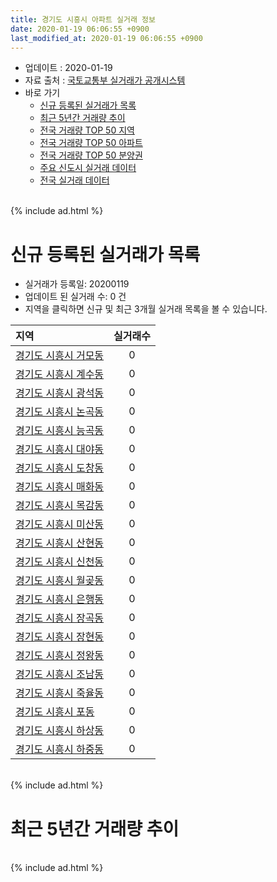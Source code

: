```yaml
---
title: 경기도 시흥시 아파트 실거래 정보
date: 2020-01-19 06:06:55 +0900
last_modified_at: 2020-01-19 06:06:55 +0900
---
```


* 업데이트 : 2020-01-19
* 자료 출처 : [국토교통부 실거래가 공개시스템](http://rt.molit.go.kr)
* 바로 가기
    * [신규 등록된 실거래가 목록](#신규-등록된-실거래가-목록)
    * [최근 5년간 거래량 추이](#최근-5년간-거래량-추이)
    * [전국 거래량 TOP 50 지역](https://apt-info.github.io/apt-trade-info/최근-3개월-전국에서-가장-거래가-많이-발생한-지역)
    * [전국 거래량 TOP 50 아파트](https://apt-info.github.io/apt-trade-info/최근-3개월-전국에서-가장-거래가-많이-발생한-아파트)
    * [전국 거래량 TOP 50 분양권](https://apt-info.github.io/apt-trade-info/최근-3개월-전국에서-가장-거래가-많이-발생한-분양권)
    * [주요 신도시 실거래 데이터](https://apt-info.github.io/apt-trade-info/주요-신도시)
    * [전국 실거래 데이터](https://apt-info.github.io/apt-trade-info/전국)

<br>
{% include ad.html %}
<br>

# 신규 등록된 실거래가 목록
* 실거래가 등록일: 20200119
* 업데이트 된 실거래 수: 0 건
* 지역을 클릭하면 신규 및 최근 3개월 실거래 목록을 볼 수 있습니다.


|지역|실거래수|
|:---|:---:|
|[경기도 시흥시 거모동](https://apt-info.github.io/apt-trade-info/경기도-시흥시-거모동)|0|
|[경기도 시흥시 계수동](https://apt-info.github.io/apt-trade-info/경기도-시흥시-계수동)|0|
|[경기도 시흥시 광석동](https://apt-info.github.io/apt-trade-info/경기도-시흥시-광석동)|0|
|[경기도 시흥시 논곡동](https://apt-info.github.io/apt-trade-info/경기도-시흥시-논곡동)|0|
|[경기도 시흥시 능곡동](https://apt-info.github.io/apt-trade-info/경기도-시흥시-능곡동)|0|
|[경기도 시흥시 대야동](https://apt-info.github.io/apt-trade-info/경기도-시흥시-대야동)|0|
|[경기도 시흥시 도창동](https://apt-info.github.io/apt-trade-info/경기도-시흥시-도창동)|0|
|[경기도 시흥시 매화동](https://apt-info.github.io/apt-trade-info/경기도-시흥시-매화동)|0|
|[경기도 시흥시 목감동](https://apt-info.github.io/apt-trade-info/경기도-시흥시-목감동)|0|
|[경기도 시흥시 미산동](https://apt-info.github.io/apt-trade-info/경기도-시흥시-미산동)|0|
|[경기도 시흥시 산현동](https://apt-info.github.io/apt-trade-info/경기도-시흥시-산현동)|0|
|[경기도 시흥시 신천동](https://apt-info.github.io/apt-trade-info/경기도-시흥시-신천동)|0|
|[경기도 시흥시 월곶동](https://apt-info.github.io/apt-trade-info/경기도-시흥시-월곶동)|0|
|[경기도 시흥시 은행동](https://apt-info.github.io/apt-trade-info/경기도-시흥시-은행동)|0|
|[경기도 시흥시 장곡동](https://apt-info.github.io/apt-trade-info/경기도-시흥시-장곡동)|0|
|[경기도 시흥시 장현동](https://apt-info.github.io/apt-trade-info/경기도-시흥시-장현동)|0|
|[경기도 시흥시 정왕동](https://apt-info.github.io/apt-trade-info/경기도-시흥시-정왕동)|0|
|[경기도 시흥시 조남동](https://apt-info.github.io/apt-trade-info/경기도-시흥시-조남동)|0|
|[경기도 시흥시 죽율동](https://apt-info.github.io/apt-trade-info/경기도-시흥시-죽율동)|0|
|[경기도 시흥시 포동](https://apt-info.github.io/apt-trade-info/경기도-시흥시-포동)|0|
|[경기도 시흥시 하상동](https://apt-info.github.io/apt-trade-info/경기도-시흥시-하상동)|0|
|[경기도 시흥시 하중동](https://apt-info.github.io/apt-trade-info/경기도-시흥시-하중동)|0|


<br>
{% include ad.html %}
<br>

# 최근 5년간 거래량 추이


<div style="width:100%;">
    <canvas id="deal_progress" height="200"></canvas>
</div>

<script>
new Chart(document.getElementById("deal_progress"), {
    type: 'line',
    data: {
        labels: ['201501','201502','201503','201504','201505','201506','201507','201508','201509','201510','201511','201512','201601','201602','201603','201604','201605','201606','201607','201608','201609','201610','201611','201612','201701','201702','201703','201704','201705','201706','201707','201708','201709','201710','201711','201712','201801','201802','201803','201804','201805','201806','201807','201808','201809','201810','201811','201812','201901','201902','201903','201904','201905','201906','201907','201908','201909','201910','201911','201912','202001'],
        datasets: [{
            label: '매매',
            pointRadius: 1,
            data: [614, 512, 917, 736, 652, 666, 573, 588, 590, 719, 536, 463, 413, 441, 617, 526, 543, 673, 614, 664, 592, 648, 412, 342, 266, 392, 542, 550, 631, 669, 632, 476, 448, 395, 370, 332, 717, 638, 870, 613, 579, 619, 704, 1087, 1069, 697, 632, 568, 703, 532, 562, 705, 858, 759, 828, 843, 847, 1109, 918, 728, 207],
            borderColor: "rgba(255, 201, 14, 1)",
            backgroundColor: "rgba(255, 201, 14, 0.5)",
            fill: false,
            lineTension: 0
        },{
            label: '전월세',
            pointRadius: 1,
            data: [469, 433, 598, 514, 496, 466, 482, 537, 456, 524, 432, 381, 423, 444, 513, 456, 439, 393, 480, 540, 501, 524, 409, 440, 370, 484, 509, 423, 484, 478, 534, 527, 500, 407, 444, 401, 585, 581, 772, 666, 503, 508, 455, 526, 477, 534, 384, 365, 476, 511, 551, 500, 569, 603, 598, 652, 809, 668, 529, 494, 279],
            borderColor: "rgba(0, 141, 185, 1)",
            backgroundColor: "rgba(0, 141, 185, 0.5)",
            fill: false,
            lineTension: 0
        }
        ]
    },
    options: {
        responsive: true,
        title: {
            display: false
        },
        tooltips: {
            mode: 'index',
            intersect: false
        },
        hover: {
            mode: 'nearest',
            intersect: true
        },
        scales: {
            xAxes: [{
                display: true,
                scaleLabel: {
                    display: true,
                    labelString: '년/월'
                }
            }],
            yAxes: [{
                display: true,
                ticks: {
                    suggestedMin: 0,
                },
                scaleLabel: {
                    display: true,
                    labelString: '실거래 수'
                }
            }]
        }
    }
});

</script>


<br>
{% include ad.html %}
<br>

